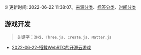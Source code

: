 :alarm_clock: 更新时间: 2022-06-22 11:38:07。[来源分类](../README.md)、[标签分类](../TAGS.md)、[时间分类](../TIMELINE.md)

## 游戏开发


> 关键字：`游戏`、`Three.js`、`Create.js`、`Matter.js`



- [2022-06-22-搭载WebRTC的开源云游戏](https://toutiao.io/k/hoo5yia) 